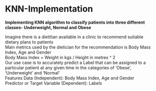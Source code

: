 # KNN-Implementation </br>
<b>Implementing KNN algorithm to classify patients into three different classes-  Underweight, Normal and Obese </b>

Imagine there is a dietitian available in a clinic to recommend suitable dietary plans to patients</br>
Main metrics used by the dietician for the recommendation is Body Mass Index, Age and Gender</br>
Body Mass Index =  Weight in kgs / Height in metres ^ 2 </br>
Our use case is to accurately predict a Label that can be assigned to a particular patient at any given time in the categories of ‘Obese’, ‘Underweight’ and ‘Normal’ </br>
Features Data (Independent): Body Mass Index, Age and Gender </br>
Predictor or Target Variable (Dependent): Labels </br>


